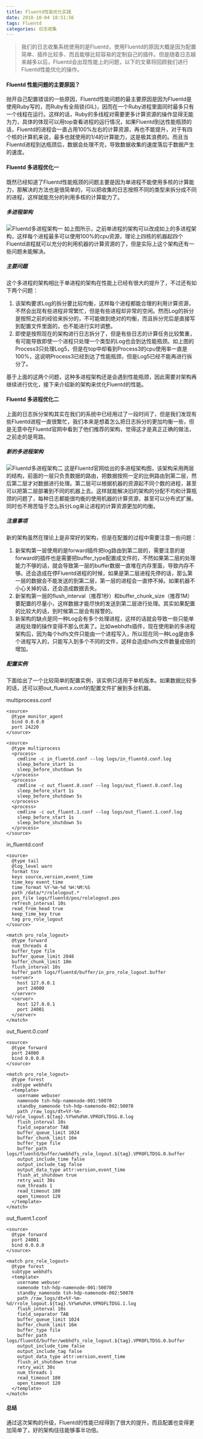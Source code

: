 ```yaml
---
title: Fluentd性能优化实践
date: 2018-10-04 18:51:56
tags: Fluentd
categories: 日志收集
---
```

> 我们的日志收集系统使用的是Fluentd，使用Fluentd的原因大概是因为配置简单、插件比较多、而且能够比较容易的定制自己的插件。但是随着日志越来越多以后，Fluentd会出现性能上的问题，以下的文章将回顾我们进行Fluentd性能优化的操作。

#### Fluentd 性能问题的主要原因？
抛开自己配置错误的一些原因，Fluentd性能问题的最主要原因是因为Fluentd是使用Ruby写的，而Ruby有全局锁(GIL)，因而在一个Ruby进程里面同时最多只有一个线程在运行。这样的话，Ruby的多线程对需要更多计算资源的操作显得无能为力，具体的体现可以用top查看进程的运行情况，如果Fluentd到达性能瓶颈的话，Fluentd的进程会一直占用100%左右的计算资源，再也不能提升，对于有四个核的计算机来说，最多也就使用的1/4的计算能力，这是极其浪费的。而且当Fluentd进程到达瓶颈后，数据会处理不完，导致数据收集的速度落后于数据产生的速度。

#### Fluentd 多进程优化一
既然已经知道了Fluentd性能瓶颈的问题主要是因为单进程不能使用多核的计算能力，那解决的方法也是很简单的，可以把收集的日志按照不同的类型来拆分成不同的进程，这样就能充分的利用多核的计算能力了。
##### 多进程架构
![Fluentd多进程架构一](/images/fluentd_multi_process_1.jpg)
如上图所示，之前单进程的架构可以改成如上的多进程架构，这样每个进程最多可以使用100%的cpu资源，理论上四核的机器起四个Fluentd进程就可以充分的利用机器的计算资源的了，但是实际上这个架构还有一些问题未能解决。
##### 主要问题
这个多进程的架构相比于单进程的架构在性能上已经有很大的提升了，不过还有如下两个问题：
1. 该架构要求Log的拆分要比较均衡，这样每个进程都能合理的利用计算资源，不然会出现有些进程非常繁忙，但是有些进程却非常的空闲。然而Log的拆分是按照之前的经验来拆分的，不可能做到绝对的均衡，而且拆分完后是直接写到配置文件里面的，也不能进行实时调整。
2. 即使是按照现在的架构进行日志拆分了，但是有些日志的计算任务比较繁重，有可能导致即使一个进程只处理一个类型的Log也会到达性能瓶颈。如上图的Process3只处理Log5，但是在top中却看到Process3的cpu使用率一直是100%，这说明Process3已经到达了性能瓶颈，但是Log5已经不能再进行拆分了。

基于上面的这两个问题，这种多进程架构还是会遇到性能瓶颈，因此需要对架构再继续进行优化，接下来介绍新的架构来优化Fluentd的性能。

#### Fluentd 多进程优化二
上面的日志拆分架构其实在我们的系统中已经用过了一段时间了，但是我们发现有些Fluentd进程一直很繁忙，我们本来是想着怎么把日志拆分的更加均衡一些，但是无意中在Fluentd官网中看到了他们推荐的架构，觉得这才是真正正确的做法，之前走的是弯路。
##### 新的多进程架构
![Fluentd多进程架构二](/images/fluentd_multi_process_2.jpg)
这是Fluentd官网给出的多进程架构图，该架构采用两层的结构，前面的一层只负责数据的路由，把数据按照一定的比例路由到第二层，然后第二层才对数据进行处理。第二层可以根据机器的资源起不同个数的进程，甚至可以把第二层部署到不同的机器上去。这样就能解决旧的架构的分配不均和计算瓶颈的问题了，每种日志都能很均衡的使用机器的计算资源，甚至可以分布式扩展。同时也不用苦恼于怎么拆分Log来让进程的计算资源更加的均衡。
##### 注意事项
新的架构虽然在理论上是非常好的架构，但是在配置的过程中需要注意一些问题：
1. 新架构第一层使用的是forward插件把log路由到第二层的，需要注意的是forward的插件也是需要把buffer_type配置成文件的，不然如果第二层的处理能力不够的话，就会导致第一层的buffer数据一直堆在内存里面，导致内存不够。还会造成在停Fluentd进程的时候，如果是第二层进程先停的话，那么第一层的数据会不能发送的到第二层，第一层的进程会一直停不掉。如果机器不小心关掉的话，还会造成数据丢失。
2. 新架构第一层的flush_interval（推荐1秒）和buffer_chunk_size（推荐1M）要配置的尽量小，这样数据才能尽快的发送到第二层进行处理。其实如果配置的比较大的话，到时候第二层会有报警的。
3. 新架构的缺点是同一种Log会有多个处理进程，这样的话就会导致一些只能单进程处理的操作变得不那么优美了。比如webhdfs插件，现在使用新的多进程架构后，因为每个hdfs文件只能由一个进程写入，所以现在同一种Log是由多个进程写入的，只能写入到多个不同的文件，这样会造成hdfs文件数量成倍的增加。

##### 配置实例
下面给出了一个比较简单的配置实例，该实例只适用于单机版本。如果数据比较多的话，还可以把out_fluent.x.conf的配置文件扩展到多台机器。

multiprocess.conf
```
<source>
  @type monitor_agent
  bind 0.0.0.0
  port 24220
</source>

<source>
  @type multiprocess
  <process>
    cmdline -c in_fluentd.conf --log logs/in_fluentd.conf.log
    sleep_before_start 1s
    sleep_before_shutdown 5s
  </process>
  <process>
    cmdline -c out_fluent.0.conf --log logs/out_fluent.0.conf.log
    sleep_before_start 1s
    sleep_before_shutdown 5s
  </process>
  <process>
    cmdline -c out_fluent.1.conf --log logs/out_fluent.1.conf.log
    sleep_before_start 1s
    sleep_before_shutdown 5s
  </process>
</source>
```
in_fluentd.conf
```
<source>
  @type tail
  @log_level warn
  format tsv
  keys source,version,event_time
  time_key event_time
  time_format %Y-%m-%d %H:%M:%S
  path /data/*/rolelogout.*
  pos_file logs/fluentd/pos/rolelogout.pos
  refresh_interval 10s
  read_from_head true
  keep_time_key true
  tag pro_role_logout
</source>

<match pro_role_logout>
  @type forward
  num_threads 4
  buffer_type file
  buffer_queue_limit 2048
  buffer_chunk_limit 10m
  flush_interval 10s
  buffer_path logs/fluentd/buffer/in_pro_role_logout.buffer
  <server>
    host 127.0.0.1
    port 24000
  </server>
  <server>
    host 127.0.0.1
    port 24001
  </server>
</match>
```
out_fluent.0.conf
```
<source>
  @type forward
  port 24000
  bind 0.0.0.0
</source>

<match pro_role_logout>
  @type forest
  subtype webhdfs
  <template>
    username webuser
    namenode tsh-hdp-namenode-001:50070
    standby_namenode tsh-hdp-namenode-002:50070
    path /raw_logs/dt=%Y-%m-%d/role_logout.${tag}.%Y%m%d%H.VPROFLTDSG.0.log
    flush_interval 10s
    field_separator TAB
    buffer_queue_limit 1024
    buffer_chunk_limit 16m
    buffer_type file
    buffer_path logs/fluentd/buffer/webhdfs_role_logout.${tag}.VPROFLTDSG.0.buffer
    output_include_time false
    output_include_tag false
    output_data_type attr:version,event_time
    flush_at_shutdown true
    retry_wait 30s
    num_threads 1
    read_timeout 180
    open_timeout 120
  </template>
</match>
```
out_fluent.1.conf
```
<source>
  @type forward
  port 24001
  bind 0.0.0.0
</source>

<match pro_role_logout>
  @type forest
  subtype webhdfs
  <template>
    username webuser
    namenode tsh-hdp-namenode-001:50070
    standby_namenode tsh-hdp-namenode-002:50070
    path /raw_logs/dt=%Y-%m-%d/rrole_logout.${tag}.%Y%m%d%H.VPROFLTDSG.1.log
    flush_interval 10s
    field_separator TAB
    buffer_queue_limit 1024
    buffer_chunk_limit 16m
    buffer_type file
    buffer_path logs/fluentd/buffer/webhdfs_role_logout.${tag}.VPROFLTDSG.0.buffer
    output_include_time false
    output_include_tag false
    output_data_type attr:version,event_time
    flush_at_shutdown true
    retry_wait 30s
    num_threads 1
    read_timeout 180
    open_timeout 120
  </template>
</match>
```

#### 总结
通过这次架构的升级，Fluentd的性能已经得到了很大的提升，而且配置也变得更加简单了，好的架构往往能够事半功倍。